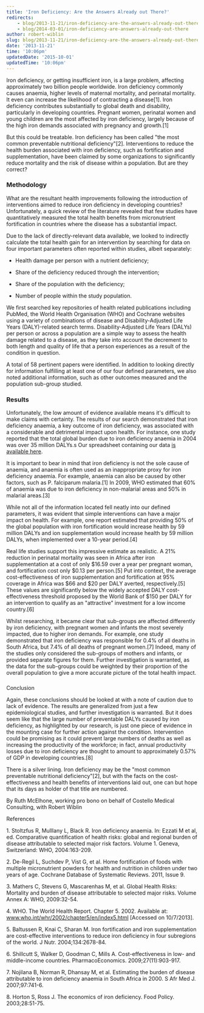 ```yaml
---
title: 'Iron Deficiency: Are the Answers Already out There?'
redirects:
    - blog/2013-11-21/iron-deficiency-are-the-answers-already-out-there
    - blog/2014-03-01/iron-deficiency-are-answers-already-out-there
author: robert-wiblin
slug: blog/2013-11-21/iron-deficiency-are-the-answers-already-out-there
date: '2013-11-21'
time: '10:06pm'
updatedDate: '2015-10-01'
updatedTime: '10:06pm'
---
```

Iron deficiency, or getting insufficient iron, is a large problem, affecting approximately two billion people worldwide. Iron deficiency commonly causes anaemia, higher levels of maternal mortality, and perinatal mortality. It even can increase the likelihood of contracting a disease[1]. Iron deficiency contributes substantially to global death and disability, particularly in developing countries. Pregnant women, perinatal women and young children are the most affected by iron deficiency, largely because of the high iron demands associated with pregnancy and growth.[1]

But this could be treatable. Iron deficiency has been called "the most common preventable nutritional deficiency"[2]. Interventions to reduce the health burden associated with iron deficiency, such as fortification and supplementation, have been claimed by some organizations to significantly reduce mortality and the risk of disease within a population. But are they correct?

### Methodology

What are the resultant health improvements following the introduction of interventions aimed to reduce iron deficiency in developing countries? Unfortunately, a quick review of the literature revealed that few studies have quantitatively measured the total health benefits from micronutrient fortification in countries where the disease has a substantial impact.

Due to the lack of directly-relevant data available, we looked to indirectly calculate the total health gain for an intervention by searching for data on four important parameters often reported within studies, albeit separately:

*   Health damage per person with a nutrient deficiency;

*   Share of the deficiency reduced through the intervention;

*   Share of the population with the deficiency;

*   Number of people within the study population.

We first searched key repositories of health related publications including PubMed, the World Health Organisation (WHO) and Cochrane websites using a variety of combinations of disease and Disability-Adjusted Life Years (DALY)-related search terms. Disability-Adjusted Life Years (DALYs) per person or across a population are a simple way to assess the health damage related to a disease, as they take into account the decrement to both length and quality of life that a person experiences as a result of the condition in question.

A total of 58 pertinent papers were identified. In addition to looking directly for information fulfilling at least one of our four defined parameters, we also noted additional information, such as other outcomes measured and the population sub-group studied.

### Results

Unfortunately, the low amount of evidence available means it's difficult to make claims with certainty. The results of our search demonstrated that iron deficiency anaemia, a key outcome of iron deficiency, was associated with a considerable and detrimental impact upon health. For instance, one study reported that the total global burden due to iron deficiency anaemia in 2004 was over 35 million DALYs.s Our spreadsheet containing our data [is available here](https://docs.google.com/spreadsheet/ccc?key=0As_48dde-9C3dDA3LWhFU3kxeUpfRlo3WkxVTFZMbGc&usp=sharing#gid=0).

It is important to bear in mind that iron deficiency is not the sole cause of anaemia, and anaemia is often used as an inappropriate proxy for iron deficiency anaemia. For example, anaemia can also be caused by other factors, such as P. falciparum malaria.[1] In 2009, WHO estimated that 60% of anaemia was due to iron deficiency in non-malarial areas and 50% in malarial areas.[3]

While not all of the information located fell neatly into our defined parameters, it was evident that simple interventions can have a major impact on health. For example, one report estimated that providing 50% of the global population with iron fortification would increase health by 59 million DALYs and ion supplementation would increase health by 59 million DALYs, when implemented over a 10-year period.[4]

Real life studies support this impressive estimate as realistic. A 21% reduction in perinatal mortality was seen in Africa after iron supplementation at a cost of only $16.59 over a year per pregnant woman, and fortification cost only $0.13 per person.[5] Put into context, the average cost-effectiveness of iron supplementation and fortification at 95% coverage in Africa was $66 and $20 per DALY averted, respectively.[5] These values are significantly below the widely accepted DALY cost-effectiveness threshold proposed by the World Bank of $150 per DALY for an intervention to qualify as an "attractive" investment for a low income country.[6]

Whilst researching, it became clear that sub-groups are affected differently by iron deficiency, with pregnant women and infants the most severely impacted, due to higher iron demands. For example, one study demonstrated that iron deficiency was responsible for 0.4% of all deaths in South Africa, but 7.4% of all deaths of pregnant women.[7] Indeed, many of the studies only considered the sub-groups of mothers and infants, or provided separate figures for them. Further investigation is warranted, as the data for the sub-groups could be weighted by their proportion of the overall population to give a more accurate picture of the total health impact.

### 
Conclusion

Again, these conclusions should be looked at with a note of caution due to lack of evidence. The results are generalized from just a few epidemiological studies, and further investigation is warranted. But it does seem like that the large number of preventable DALYs caused by iron deficiency, as highlighted by our research, is just one piece of evidence in the mounting case for further action against the condition. Intervention could be promising as it could prevent large numbers of deaths as well as increasing the productivity of the workforce; in fact, annual productivity losses due to iron deficiency are thought to amount to approximately 0.57% of GDP in developing countries.[8]

There is a silver lining. Iron deficiency may be the "most common preventable nutritional deficiency"[2], but with the facts on the cost-effectiveness and health benefits of interventions laid out, one can but hope that its days as holder of that title are numbered.

By Ruth McElhone, working pro bono on behalf of Costello Medical Consulting, with Robert Wiblin

References

1\. Stoltzfus R, Mulllany L, Black R. Iron deficiency anaemia. In: Ezzati M et al, ed. Comparative quantification of health risks: global and regional burden of disease attributable to selected major risk factors. Volume 1\. Geneva, Switzerland: WHO, 2004:163-209.

2\. De-Regil L, Suchdev P, Vist G, et al. Home fortification of foods with multiple micronutrient powders for health and nutrition in children under two years of age. Cochrane Database of Systematic Reviews. 2011, Issue 9.

3\. Mathers C, Stevens G, Mascarenhas M, et al. Global Health Risks: Mortality and burden of disease attributable to selected major risks. Volume Annex A: WHO, 2009:32-54.

4\. WHO. The World Health Report. Chapter 5\. 2002\. Available at: www.who.int/whr/2002/chapter5/en/index5.html [Accessed on 10/7/2013].

5\. Baltussen R, Knai C, Sharan M. Iron fortification and iron supplementation are cost-effective interventions to reduce iron deficiency in four subregions of the world. J Nutr. 2004;134:2678-84.

6\. Shillcutt S, Walker D, Goodman C, Mills A. Cost-effectiveness in low- and middle-income countries. PharmacoEconomics. 2009;27(11):903-917.

7\. Nojilana B, Norman R, Dhansay M, et al. Estimating the burden of disease attributable to iron deficiency anaemia in South Africa in 2000\. S Afr Med J. 2007;97:741-6.

8\. Horton S, Ross J. The economics of iron deficiency. Food Policy. 2003;28:51-75.